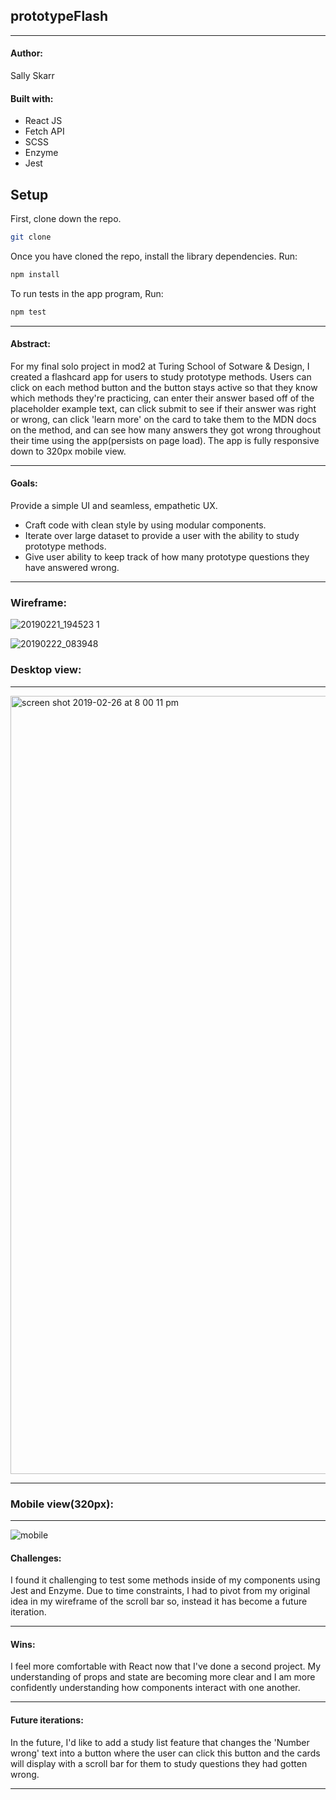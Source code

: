 ## prototypeFlash
---


#### Author:

Sally Skarr


#### Built with:
* React JS
* Fetch API
* SCSS 
* Enzyme
* Jest

## Setup

First, clone down the repo.

```bash
git clone 
```

Once you have cloned the repo, install the library dependencies. Run:

```bash
npm install
```
To run tests in the app program, Run:
```bash
npm test
```

---

#### Abstract:
For my final solo project in mod2 at Turing School of Sotware & Design, I created a flashcard app for users to study prototype methods. Users can click on each method button and the button stays active so that they know which methods they're practicing, can enter their answer based off of the placeholder example text, can click submit to see if their answer was right or wrong, can click 'learn more' on the card to take them to the MDN docs on the method, and can see how many answers they got wrong throughout their time using the app(persists on page load). The app is fully responsive down to 320px mobile view.

---


#### Goals:
Provide a simple UI and seamless, empathetic UX.

* Craft code with clean style by using modular components.
* Iterate over large dataset to provide a user with the ability to study prototype methods.
* Give user ability to keep track of how many prototype questions they have answered wrong. 

---


### Wireframe:

![20190221_194523 1](https://user-images.githubusercontent.com/40863560/53456120-50120700-39ea-11e9-95b2-94273d9761a3.jpg)


![20190222_083948](https://user-images.githubusercontent.com/40863560/53456131-5a340580-39ea-11e9-973b-3a27b45d3ef9.jpg)


### Desktop view:
---

<img width="1245" alt="screen shot 2019-02-26 at 8 00 11 pm" src="https://user-images.githubusercontent.com/40863560/53462491-257f7880-3a01-11e9-8858-5f2d2eef6a40.png">


---

### Mobile view(320px):
---

![mobile](https://user-images.githubusercontent.com/40863560/53462415-e9e4ae80-3a00-11e9-9658-42b5fa1e5883.png)


#### Challenges:
 
I found it challenging to test some methods inside of my components using Jest and Enzyme. Due to time constraints, I had to pivot from my original idea in my wireframe of the scroll bar so, instead it has become a future iteration.

---


#### Wins:

I feel more comfortable with React now that I've done a second project. My understanding of props and state are becoming more clear and I am more confidently understanding how components interact with one another. 

---


#### Future iterations:

In the future, I'd like to add a study list feature that changes the 'Number wrong' text into a button where the user can click this button and the cards will display with a scroll bar for them to study questions they had gotten wrong.   

---




